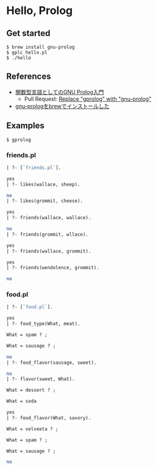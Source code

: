# Hello, Prolog

## Get started

```
$ brew install gnu-prolog
$ gplc hello.pl
$ ./hello
```

## References
* [関数型言語としてのGNU Prolog入門](https://github.com/hsk/docs/tree/master/prolog)
  * Pull Request: [Replace "gprolog" with "gnu-prolog"](https://github.com/hsk/docs/pull/7)
* [gnu-prologをbrewでインストールした](https://qiita.com/liupeijie/items/61bfab89e44b1c64bc9e)

## Examples

```
$ gprolog
```

### friends.pl

```friends.pl
| ?- [`friends.pl`].

yes
| ?- likes(wallace, sheep).

no
| ?- likes(grommit, cheese).

yes
| ?- friends(wallace, wallace).

no
| ?- friends(grommit, wllace).

yes
| ?- friends(wallace, grommit).

yes
| ?- friends(wendolence, grommit).

no
```

### food.pl

```food.pl
| ?- [`food.pl`].

yes
| ?- food_type(What, meat).

What = spam ? ;

What = sausage ? ;

no
| ?- food_flavor(sausage, sweet).

no
| ?- flavor(sweet, What).

What = dessert ? ;

What = soda

yes
| ?- food_flavor(What, savory).

What = velveeta ? ;

What = spam ? ;

What = sausage ? ;

no
```
